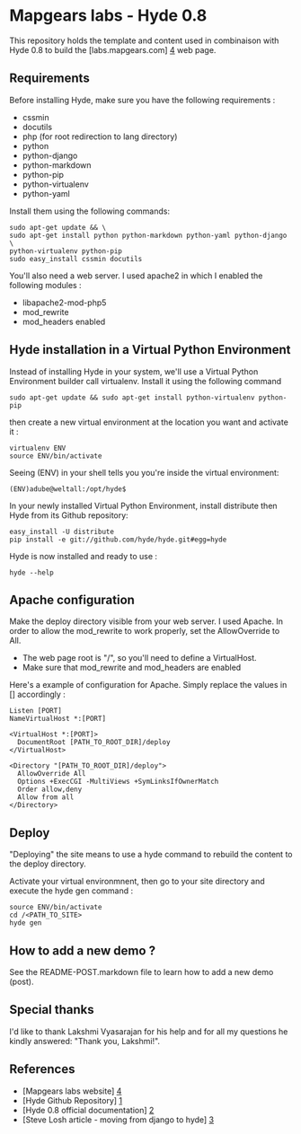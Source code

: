 Mapgears labs - Hyde 0.8
==========================

This repository holds the template and content used in combinaison with Hyde 0.8
to build the [labs.mapgears.com] [4] web page.


Requirements
-------------
Before installing Hyde, make sure you have the following requirements :

* cssmin
* docutils
* php (for root redirection to lang directory)
* python
* python-django
* python-markdown
* python-pip
* python-virtualenv
* python-yaml

Install them using the following commands:

    sudo apt-get update && \
    sudo apt-get install python python-markdown python-yaml python-django \
    python-virtualenv python-pip
    sudo easy_install cssmin docutils

You'll also need a web server.  I used apache2 in which I enabled the following
modules :

* libapache2-mod-php5
* mod_rewrite
* mod_headers enabled


Hyde installation in a Virtual Python Environment
--------------------------------------------------
Instead of installing Hyde in your system, we'll use a Virtual Python
Environment builder call virtualenv.  Install it using the following command

    sudo apt-get update && sudo apt-get install python-virtualenv python-pip

then create a new virtual environment at the location you want and activate it :

    virtualenv ENV
    source ENV/bin/activate

Seeing (ENV) in your shell tells you you're inside the virtual environment:

    (ENV)adube@weltall:/opt/hyde$

In your newly installed Virtual Python Environment, install distribute then
Hyde from its Github repository: 

    easy_install -U distribute
    pip install -e git://github.com/hyde/hyde.git#egg=hyde

Hyde is now installed and ready to use :

    hyde --help


Apache configuration
---------------------
Make the deploy directory visible from your web server. I used Apache. In order
to allow the mod_rewrite to work properly, set the AllowOverride to All.

* The web page root is "/", so you'll need to define a VirtualHost.
* Make sure that mod_rewrite and mod_headers are enabled

Here's a example of configuration for Apache. Simply replace the values in []
accordingly :

    Listen [PORT]
    NameVirtualHost *:[PORT]

    <VirtualHost *:[PORT]>
      DocumentRoot [PATH_TO_ROOT_DIR]/deploy
    </VirtualHost>

    <Directory "[PATH_TO_ROOT_DIR]/deploy">
      AllowOverride All
      Options +ExecCGI -MultiViews +SymLinksIfOwnerMatch
      Order allow,deny
      Allow from all
    </Directory>

Deploy
-------
"Deploying" the site means to use a hyde command to rebuild the content to the
deploy directory.  

Activate your virtual environmnent, then go to your site directory and execute
the hyde gen command :

    source ENV/bin/activate
    cd /<PATH_TO_SITE>
    hyde gen


How to add a new demo ?
------------------------
See the README-POST.markdown file to learn how to add a new demo (post).


Special thanks
---------------
I'd like to thank Lakshmi Vyasarajan for his help and for all my questions 
he kindly answered: "Thank you, Lakshmi!".


References
-----------
* [Mapgears labs website] [4]
* [Hyde Github Repository] [1]
* [Hyde 0.8 official documentation] [2]
* [Steve Losh article - moving from django to hyde] [3]

[1]: https://github.com/hyde/hyde/                                 "Hyde Github repository"
[2]: http://hyde.github.com/index.html                             "Hyde 0.8 official documentation"
[3]: http://stevelosh.com/blog/2010/01/moving-from-django-to-hyde/ "Steve Losh article about Hyde"
[4]: http://labs.mapgears.com                                      "Official website using this source"